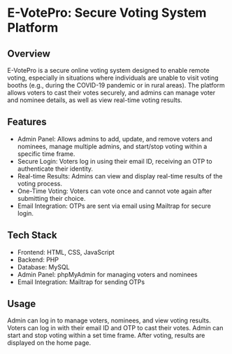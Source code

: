 # E-VotePro: Secure Voting System Platform

## Overview
E-VotePro is a secure online voting system designed to enable remote voting, especially in situations where individuals are unable to visit voting booths (e.g., during the COVID-19 pandemic or in rural areas). The platform allows voters to cast their votes securely, and admins can manage voter and nominee details, as well as view real-time voting results.

## Features
- Admin Panel: Allows admins to add, update, and remove voters and nominees, manage multiple admins, and start/stop voting within a specific time frame.
- Secure Login: Voters log in using their email ID, receiving an OTP to authenticate their identity.
- Real-time Results: Admins can view and display real-time results of the voting process.
- One-Time Voting: Voters can vote once and cannot vote again after submitting their choice.
- Email Integration: OTPs are sent via email using Mailtrap for secure login.

## Tech Stack
- Frontend: HTML, CSS, JavaScript
- Backend: PHP
- Database: MySQL
- Admin Panel: phpMyAdmin for managing voters and nominees
- Email Integration: Mailtrap for sending OTPs

## Usage
Admin can log in to manage voters, nominees, and view voting results.
Voters can log in with their email ID and OTP to cast their votes.
Admin can start and stop voting within a set time frame.
After voting, results are displayed on the home page.
